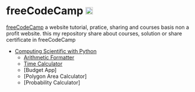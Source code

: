 # freeCodeCamp <img src="https://github.com/jefrifrans/Images/blob/main/freecodecamp.jpg" width =20 height =20/>
[freeCodeCamp](https://www.freecodecamp.org/learn/) a website tutorial, pratice, sharing and courses basis non a profit website.
this my repository share about courses, solution or share certificate in freeCodeCamp

- [Computing Scientific with Python](https://github.com/jefrifrans/freecodecamp/tree/master/Scientific%20computing)
  - <a href="https://github.com/jefrifrans/freecodecamp/tree/master/Scientific%20computing/aritmatic_arranger">Arithmetic Formatter<a>
  - <a href="https://github.com/jefrifrans/freecodecamp/tree/master/Scientific%20computing/time_calculator">Time Calculator</a>
  - [Budget App]
  - [Polygon Area Calculator]
  - [Probability Calculator]
